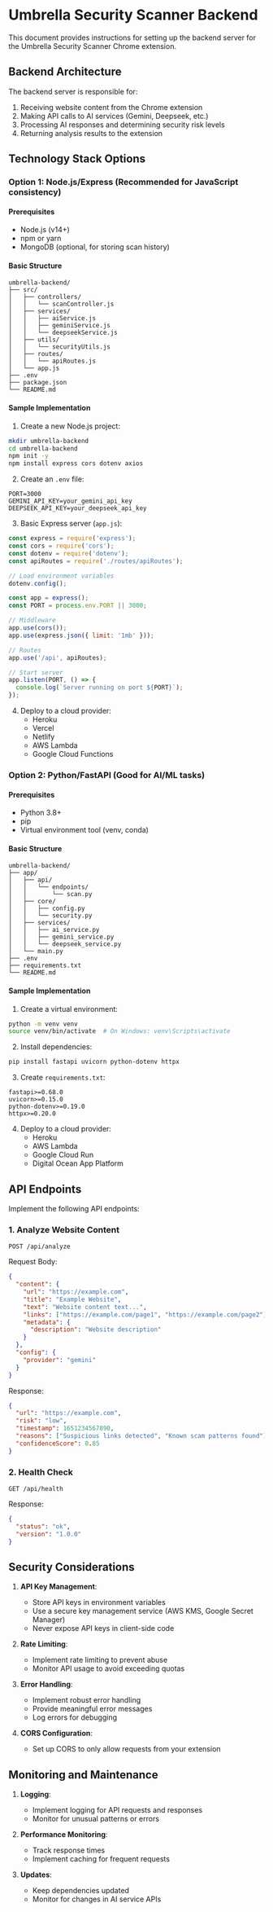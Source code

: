 # Umbrella Security Scanner Backend

This document provides instructions for setting up the backend server for the Umbrella Security Scanner Chrome extension.

## Backend Architecture

The backend server is responsible for:

1. Receiving website content from the Chrome extension
2. Making API calls to AI services (Gemini, Deepseek, etc.)
3. Processing AI responses and determining security risk levels
4. Returning analysis results to the extension

## Technology Stack Options

### Option 1: Node.js/Express (Recommended for JavaScript consistency)

#### Prerequisites
- Node.js (v14+)
- npm or yarn
- MongoDB (optional, for storing scan history)

#### Basic Structure
```
umbrella-backend/
├── src/
│   ├── controllers/
│   │   └── scanController.js
│   ├── services/
│   │   ├── aiService.js
│   │   ├── geminiService.js
│   │   └── deepseekService.js
│   ├── utils/
│   │   └── securityUtils.js
│   ├── routes/
│   │   └── apiRoutes.js
│   └── app.js
├── .env
├── package.json
└── README.md
```

#### Sample Implementation

1. Create a new Node.js project:
```bash
mkdir umbrella-backend
cd umbrella-backend
npm init -y
npm install express cors dotenv axios
```

2. Create an `.env` file:
```
PORT=3000
GEMINI_API_KEY=your_gemini_api_key
DEEPSEEK_API_KEY=your_deepseek_api_key
```

3. Basic Express server (`app.js`):
```javascript
const express = require('express');
const cors = require('cors');
const dotenv = require('dotenv');
const apiRoutes = require('./routes/apiRoutes');

// Load environment variables
dotenv.config();

const app = express();
const PORT = process.env.PORT || 3000;

// Middleware
app.use(cors());
app.use(express.json({ limit: '1mb' }));

// Routes
app.use('/api', apiRoutes);

// Start server
app.listen(PORT, () => {
  console.log(`Server running on port ${PORT}`);
});
```

4. Deploy to a cloud provider:
   - Heroku
   - Vercel
   - Netlify
   - AWS Lambda
   - Google Cloud Functions

### Option 2: Python/FastAPI (Good for AI/ML tasks)

#### Prerequisites
- Python 3.8+
- pip
- Virtual environment tool (venv, conda)

#### Basic Structure
```
umbrella-backend/
├── app/
│   ├── api/
│   │   └── endpoints/
│   │       └── scan.py
│   ├── core/
│   │   ├── config.py
│   │   └── security.py
│   ├── services/
│   │   ├── ai_service.py
│   │   ├── gemini_service.py
│   │   └── deepseek_service.py
│   └── main.py
├── .env
├── requirements.txt
└── README.md
```

#### Sample Implementation

1. Create a virtual environment:
```bash
python -m venv venv
source venv/bin/activate  # On Windows: venv\Scripts\activate
```

2. Install dependencies:
```bash
pip install fastapi uvicorn python-dotenv httpx
```

3. Create `requirements.txt`:
```
fastapi>=0.68.0
uvicorn>=0.15.0
python-dotenv>=0.19.0
httpx>=0.20.0
```

4. Deploy to a cloud provider:
   - Heroku
   - AWS Lambda
   - Google Cloud Run
   - Digital Ocean App Platform

## API Endpoints

Implement the following API endpoints:

### 1. Analyze Website Content

```
POST /api/analyze
```

Request Body:
```json
{
  "content": {
    "url": "https://example.com",
    "title": "Example Website",
    "text": "Website content text...",
    "links": ["https://example.com/page1", "https://example.com/page2"],
    "metadata": {
      "description": "Website description"
    }
  },
  "config": {
    "provider": "gemini"
  }
}
```

Response:
```json
{
  "url": "https://example.com",
  "risk": "low",
  "timestamp": 1651234567890,
  "reasons": ["Suspicious links detected", "Known scam patterns found"],
  "confidenceScore": 0.85
}
```

### 2. Health Check

```
GET /api/health
```

Response:
```json
{
  "status": "ok",
  "version": "1.0.0"
}
```

## Security Considerations

1. **API Key Management**:
   - Store API keys in environment variables
   - Use a secure key management service (AWS KMS, Google Secret Manager)
   - Never expose API keys in client-side code

2. **Rate Limiting**:
   - Implement rate limiting to prevent abuse
   - Monitor API usage to avoid exceeding quotas

3. **Error Handling**:
   - Implement robust error handling
   - Provide meaningful error messages
   - Log errors for debugging

4. **CORS Configuration**:
   - Set up CORS to only allow requests from your extension

## Monitoring and Maintenance

1. **Logging**:
   - Implement logging for API requests and responses
   - Monitor for unusual patterns or errors

2. **Performance Monitoring**:
   - Track response times
   - Implement caching for frequent requests

3. **Updates**:
   - Keep dependencies updated
   - Monitor for changes in AI service APIs 